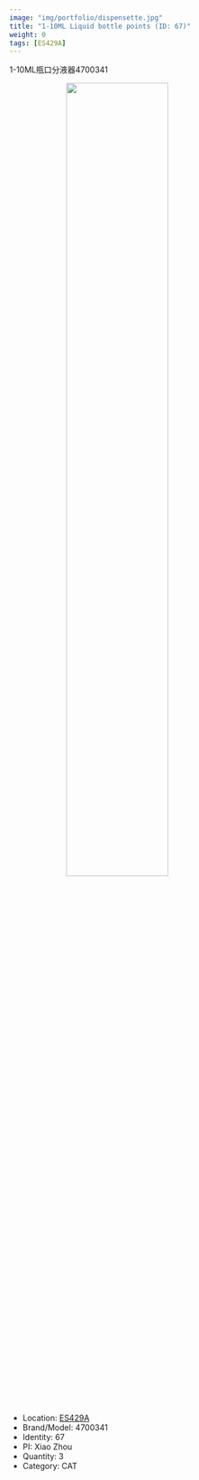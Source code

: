 ```yaml
---
image: "img/portfolio/dispensette.jpg"
title: "1-10ML Liquid bottle points (ID: 67)"
weight: 0
tags: [ES429A]
---
```


1-10ML瓶口分液器4700341

<!--more-->

<img src="../../img/portfolio/dispensette.jpg" width="60%" style="display: block; margin: auto;">

- Location: [ES429A](../../tags/es429a)
- Brand/Model: 4700341
- Identity: 67
- PI: Xiao Zhou
- Quantity: 3
- Category: CAT






